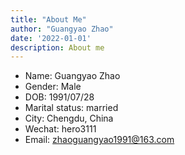 ```yaml
---
title: "About Me"
author: "Guangyao Zhao"
date: '2022-01-01'
description: About me
---
```


- Name: Guangyao Zhao
- Gender: Male
- DOB: 1991/07/28
- Marital status: married
- City: Chengdu, China
- Wechat: hero3111
- Email: zhaoguangyao1991@163.com